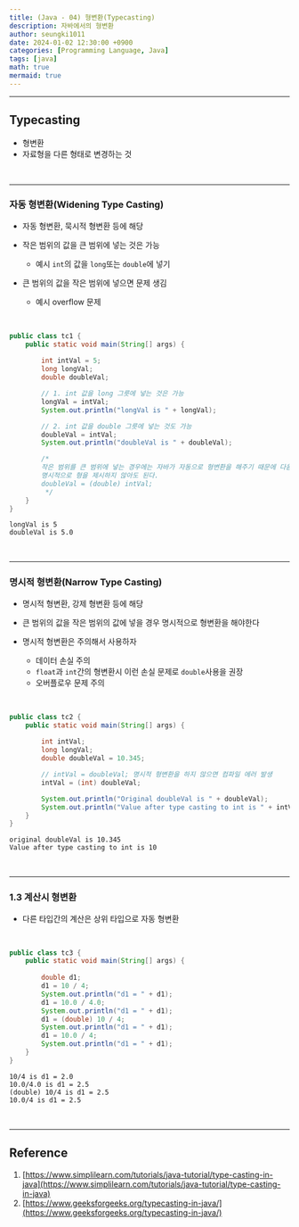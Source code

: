 ```yaml
---
title: (Java - 04) 형변환(Typecasting)
description: 자바에서의 형변환
author: seungki1011
date: 2024-01-02 12:30:00 +0900
categories: [Programming Language, Java]
tags: [java]
math: true
mermaid: true
---
```


---

## Typecasting

* 형변환
* 자료형을 다른 형태로 변경하는 것

<br>

---

### 자동 형변환(Widening Type Casting)

* 자동 형변환, 묵시적 형변환 등에 해당



* 작은 범위의 값을 큰 범위에 넣는 것은 가능
  * 예시 ```int```의 값을 ```long```또는 ```double```에 넣기



* 큰 범위의 값을 작은 범위에 넣으면 문제 생김
  * 예시 overflow 문제

<br>

```java
public class tc1 {
    public static void main(String[] args) {
      
        int intVal = 5;
        long longVal;
        double doubleVal;

        // 1. int 값을 long 그릇에 넣는 것은 가능
        longVal = intVal;
        System.out.println("longVal is " + longVal);

        // 2. int 값을 double 그릇에 넣는 것도 가능
        doubleVal = intVal;
        System.out.println("doubleVal is " + doubleVal);

        /*
        작은 범위를 큰 범위에 넣는 경우에는 자바가 자동으로 형변환을 해주기 때문에 다음과 같이
        명시적으로 형을 제시하지 않아도 된다.
        doubleVal = (double) intVal;
         */
    }
}
```

```
longVal is 5
doubleVal is 5.0
```

<br>

---

### 명시적 형변환(Narrow Type Casting)

* 명시적 형변환, 강제 형변환 등에 해당
* 큰 범위의 값을 작은 범위의 값에 넣을 경우 명시적으로 형변환을 해야한다



* 명시적 형변환은 주의해서 사용하자
  * 데이터 손실 주의
  * ```float```과 ```int```간의 형변환시 이런 손실 문제로 ```double```사용을 권장
  * 오버플로우 문제 주의

<br>

```java
public class tc2 {
    public static void main(String[] args) {
      
        int intVal;
        long longVal;
        double doubleVal = 10.345;

        // intVal = doubleVal; 명시적 형변환을 하지 않으면 컴파일 에러 발생
        intVal = (int) doubleVal;

        System.out.println("Original doubleVal is " + doubleVal);
        System.out.println("Value after type casting to int is " + intVal);
    }
}
```

```
original doubleVal is 10.345
Value after type casting to int is 10
```

<br>

---

### 1.3 계산시 형변환

* 다른 타입간의 계산은 상위 타입으로 자동 형변환

<br>

```java
public class tc3 {
    public static void main(String[] args) {
      
        double d1;
        d1 = 10 / 4;
        System.out.println("d1 = " + d1);
        d1 = 10.0 / 4.0;
        System.out.println("d1 = " + d1);
        d1 = (double) 10 / 4;
        System.out.println("d1 = " + d1);
        d1 = 10.0 / 4;
        System.out.println("d1 = " + d1);
    }
}
```

```
10/4 is d1 = 2.0
10.0/4.0 is d1 = 2.5
(double) 10/4 is d1 = 2.5
10.0/4 is d1 = 2.5
```

<br>

---

## Reference

1. [https://www.simplilearn.com/tutorials/java-tutorial/type-casting-in-java](https://www.simplilearn.com/tutorials/java-tutorial/type-casting-in-java)
2. [https://www.geeksforgeeks.org/typecasting-in-java/](https://www.geeksforgeeks.org/typecasting-in-java/)